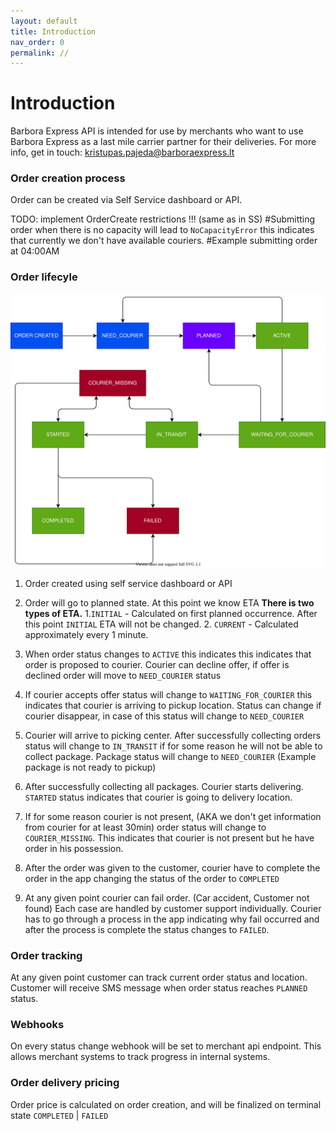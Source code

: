 ```yaml
---
layout: default
title: Introduction
nav_order: 0
permalink: //
---
```

# Introduction

Barbora Express API is intended for use by merchants who want to use Barbora Express as a last mile carrier partner for their deliveries.
For more info, get in touch: kristupas.pajeda@barboraexpress.lt

### Order creation process

Order can be created via Self Service dashboard or API.

TODO: implement OrderCreate restrictions !!! (same as in SS)
#Submitting order when there is no capacity will lead to `NoCapacityError` this indicates that currently we don't have available couriers.
#Example submitting order at 04:00AM

### Order lifecyle

![Workflow](./assets/workflow.drawio.svg)


1. Order created using self service dashboard or API
1. Order will go to planned state. At this point we know ETA
**There is two types of ETA.**
    1.`INITIAL` - Calculated on first planned occurrence. After this point `INITIAL` ETA will not be changed.
    2. `CURRENT` - Calculated approximately every 1 minute. 

1. When order status changes to `ACTIVE` this indicates this indicates that order is proposed to courier. Courier can decline offer, if offer is declined order will move to `NEED_COURIER` status
1. If courier accepts offer status will change to `WAITING_FOR_COURIER` this indicates that courier is arriving to pickup location. Status can change if courier disappear, in case of this status will change to `NEED_COURIER`
1. Courier will arrive to picking center. After successfully collecting orders status will change to `IN_TRANSIT` if for some reason he will not be able to collect package. Package status will change to `NEED_COURIER` (Example package is not ready to pickup)
1. After successfully collecting all packages. Courier starts delivering. `STARTED` status indicates that courier is going to delivery location.
1. If for some reason courier is not present, (AKA we don't get information from courier for at least 30min) order status will change to `COURIER_MISSING`. This indicates that courier is not present but he have order in his possession.
1. After the order was given to the customer, courier have to complete the order in the app changing the status of the order to `COMPLETED`
1. At any given point courier can fail order. (Car accident, Customer not found) Each case are handled by customer support individually. Courier has to go through a process in the app indicating why fail occurred and after the process is complete the status changes to `FAILED`.

### Order tracking

At any given point customer can track current order status and location.
Customer will receive SMS message when order status reaches `PLANNED` status.

### Webhooks

On every status change webhook will be set to merchant api endpoint. This allows merchant systems to track progress in internal systems.

### Order delivery pricing

Order price is calculated on order creation, and will be finalized on terminal state `COMPLETED` | `FAILED`
